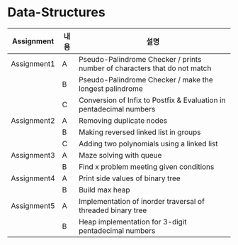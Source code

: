 # Data-Structures

|Assignment|내용|설명|
|------|---|---|
|Assignment1|A|Pseudo-Palindrome Checker / prints number of characters that do not match|
||B|Pseudo-Palindrome Checker / make the longest palindrome|
||C|Conversion of Infix to Postfix & Evaluation in pentadecimal numbers|
|Assignment2|A|Removing duplicate nodes |
||B|Making reversed linked list in groups|
||C|Adding two polynomials using a linked list|
|Assignment3|A|Maze solving with queue|
||B|Find x problem meeting given conditions|
|Assignment4|A|Print side values of binary tree|
||B| Build max heap|
|Assignment5|A|Implementation of inorder traversal of threaded binary tree|
||B|Heap implementation for 3-digit pentadecimal numbers|


